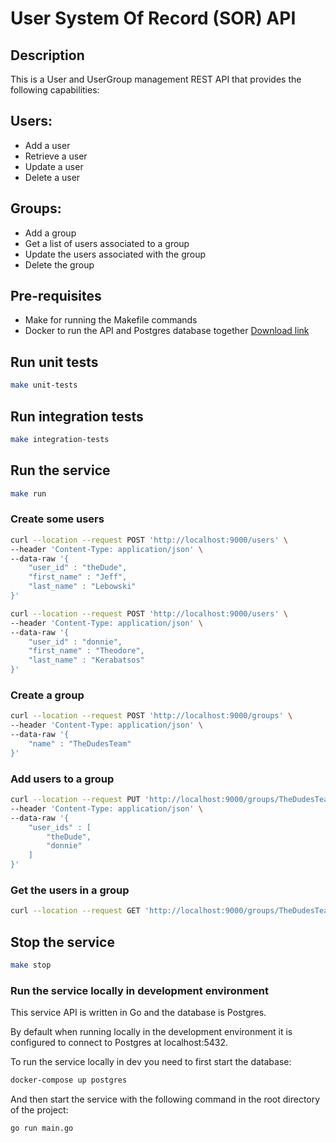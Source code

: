 # User System Of Record (SOR) API

## Description
This is a User and UserGroup management REST API that provides the following capabilities:

## Users:
- Add a user 
- Retrieve a user 
- Update a user 
- Delete a user 

## Groups:
- Add a group 
- Get a list of users associated to a group
- Update the users associated with the group
- Delete the group

## Pre-requisites
- Make for running the Makefile commands
- Docker to run the API and Postgres database together  [Download link](https://docs.docker.com/get-docker/)

## Run unit tests
```bash
make unit-tests
```
## Run integration tests
```bash
make integration-tests
```

## Run the service
```bash
make run
```

### Create some users

```bash
curl --location --request POST 'http://localhost:9000/users' \
--header 'Content-Type: application/json' \
--data-raw '{
	"user_id" : "theDude",
	"first_name" : "Jeff",
	"last_name" : "Lebowski"
}'

curl --location --request POST 'http://localhost:9000/users' \
--header 'Content-Type: application/json' \
--data-raw '{
	"user_id" : "donnie",
	"first_name" : "Theodore",
	"last_name" : "Kerabatsos"
}'
```

### Create a group
```bash
curl --location --request POST 'http://localhost:9000/groups' \
--header 'Content-Type: application/json' \
--data-raw '{
	"name" : "TheDudesTeam"
}'
```

### Add users to a group
```bash
curl --location --request PUT 'http://localhost:9000/groups/TheDudesTeam' \
--header 'Content-Type: application/json' \
--data-raw '{
	"user_ids" : [
        "theDude", 
        "donnie"
    ]
}'
```

### Get the users in a group
```bash
curl --location --request GET 'http://localhost:9000/groups/TheDudesTeam'
```

## Stop the service
```bash
make stop
```

### Run the service locally in development environment

This service API is written in Go and the database is Postgres.

By default when running locally in the development environment it is configured to connect to Postgres at localhost:5432.

To run the service locally in dev you need to first start the database:

```bash
docker-compose up postgres
```

And then start the service with the following command in the root directory of the project:

```base
go run main.go
```
